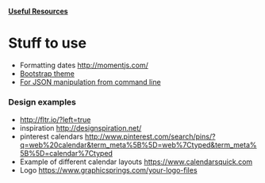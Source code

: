 #### [Useful Resources](todo/links.md)

# Stuff to use

* Formatting dates
    http://momentjs.com/
* [Bootstrap theme](http://bootstrap-calendar.azurewebsites.net/index-bs3.html)
* [For JSON manipulation from command line](http://stedolan.github.io/jq/tutorial/)

### Design examples

* http://fltr.io/?left=true
* inspiration http://designspiration.net/
* pinterest calendars http://www.pinterest.com/search/pins/?q=web%20calendar&term_meta%5B%5D=web%7Ctyped&term_meta%5B%5D=calendar%7Ctyped
* Example of different calendar layouts
    https://www.calendarsquick.com
* Logo
    https://www.graphicsprings.com/your-logo-files
